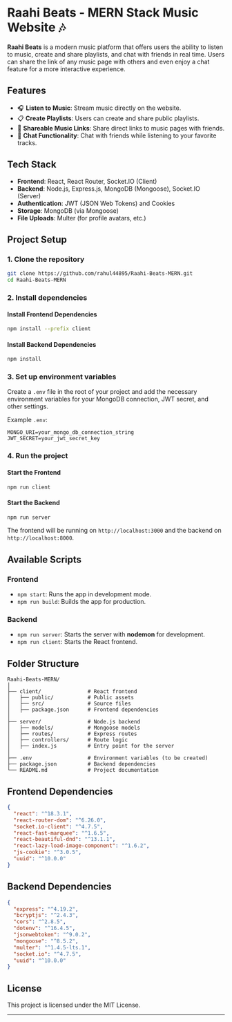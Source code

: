 # Raahi Beats - MERN Stack Music Website 🎶

**Raahi Beats** is a modern music platform that offers users the ability to listen to music, create and share playlists, and chat with friends in real time. Users can share the link of any music page with others and even enjoy a chat feature for a more interactive experience.

## Features

- 🎧 **Listen to Music**: Stream music directly on the website.
- 📋 **Create Playlists**: Users can create and share public playlists.
- 🔗 **Shareable Music Links**: Share direct links to music pages with friends.
- 💬 **Chat Functionality**: Chat with friends while listening to your favorite tracks.

## Tech Stack

- **Frontend**: React, React Router, Socket.IO (Client)
- **Backend**: Node.js, Express.js, MongoDB (Mongoose), Socket.IO (Server)
- **Authentication**: JWT (JSON Web Tokens) and Cookies
- **Storage**: MongoDB (via Mongoose)
- **File Uploads**: Multer (for profile avatars, etc.)

## Project Setup

### 1. Clone the repository

```bash
git clone https://github.com/rahul44895/Raahi-Beats-MERN.git
cd Raahi-Beats-MERN
```

### 2. Install dependencies

#### Install Frontend Dependencies

```bash
npm install --prefix client
```

#### Install Backend Dependencies

```bash
npm install
```

### 3. Set up environment variables

Create a `.env` file in the root of your project and add the necessary environment variables for your MongoDB connection, JWT secret, and other settings.

Example `.env`:

```
MONGO_URI=your_mongo_db_connection_string
JWT_SECRET=your_jwt_secret_key
```

### 4. Run the project

#### Start the Frontend

```bash
npm run client
```

#### Start the Backend

```bash
npm run server
```

The frontend will be running on `http://localhost:3000` and the backend on `http://localhost:8000`.

## Available Scripts

### Frontend

- `npm start`: Runs the app in development mode.
- `npm run build`: Builds the app for production.

### Backend

- `npm run server`: Starts the server with **nodemon** for development.
- `npm run client`: Starts the React frontend.

## Folder Structure

```
Raahi-Beats-MERN/
│
├── client/               # React frontend
│   ├── public/           # Public assets
│   ├── src/              # Source files
│   ├── package.json      # Frontend dependencies
│
├── server/               # Node.js backend
│   ├── models/           # Mongoose models
│   ├── routes/           # Express routes
│   ├── controllers/      # Route logic
│   ├── index.js          # Entry point for the server
│
├── .env                  # Environment variables (to be created)
├── package.json          # Backend dependencies
└── README.md             # Project documentation
```

## Frontend Dependencies

```json
{
  "react": "^18.3.1",
  "react-router-dom": "^6.26.0",
  "socket.io-client": "^4.7.5",
  "react-fast-marquee": "^1.6.5",
  "react-beautiful-dnd": "^13.1.1",
  "react-lazy-load-image-component": "^1.6.2",
  "js-cookie": "^3.0.5",
  "uuid": "^10.0.0"
}
```

## Backend Dependencies

```json
{
  "express": "^4.19.2",
  "bcryptjs": "^2.4.3",
  "cors": "^2.8.5",
  "dotenv": "^16.4.5",
  "jsonwebtoken": "^9.0.2",
  "mongoose": "^8.5.2",
  "multer": "^1.4.5-lts.1",
  "socket.io": "^4.7.5",
  "uuid": "^10.0.0"
}
```

## License

This project is licensed under the MIT License.

---
